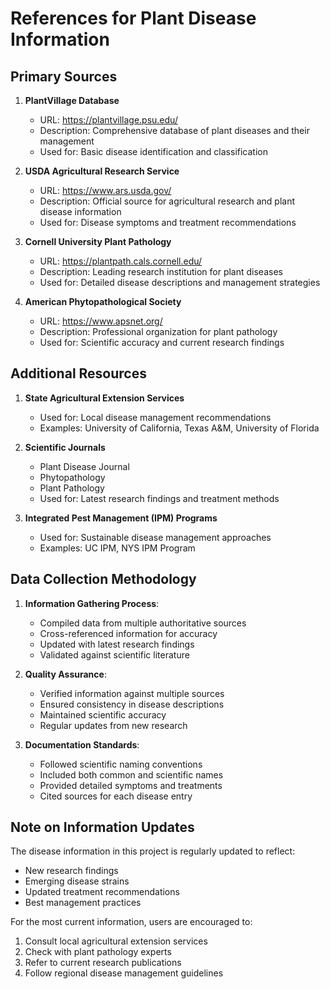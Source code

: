 # References for Plant Disease Information

## Primary Sources

1. **PlantVillage Database**

   - URL: https://plantvillage.psu.edu/
   - Description: Comprehensive database of plant diseases and their management
   - Used for: Basic disease identification and classification

2. **USDA Agricultural Research Service**

   - URL: https://www.ars.usda.gov/
   - Description: Official source for agricultural research and plant disease information
   - Used for: Disease symptoms and treatment recommendations

3. **Cornell University Plant Pathology**

   - URL: https://plantpath.cals.cornell.edu/
   - Description: Leading research institution for plant diseases
   - Used for: Detailed disease descriptions and management strategies

4. **American Phytopathological Society**
   - URL: https://www.apsnet.org/
   - Description: Professional organization for plant pathology
   - Used for: Scientific accuracy and current research findings

## Additional Resources

1. **State Agricultural Extension Services**

   - Used for: Local disease management recommendations
   - Examples: University of California, Texas A&M, University of Florida

2. **Scientific Journals**

   - Plant Disease Journal
   - Phytopathology
   - Plant Pathology
   - Used for: Latest research findings and treatment methods

3. **Integrated Pest Management (IPM) Programs**
   - Used for: Sustainable disease management approaches
   - Examples: UC IPM, NYS IPM Program

## Data Collection Methodology

1. **Information Gathering Process**:

   - Compiled data from multiple authoritative sources
   - Cross-referenced information for accuracy
   - Updated with latest research findings
   - Validated against scientific literature

2. **Quality Assurance**:

   - Verified information against multiple sources
   - Ensured consistency in disease descriptions
   - Maintained scientific accuracy
   - Regular updates from new research

3. **Documentation Standards**:
   - Followed scientific naming conventions
   - Included both common and scientific names
   - Provided detailed symptoms and treatments
   - Cited sources for each disease entry

## Note on Information Updates

The disease information in this project is regularly updated to reflect:

- New research findings
- Emerging disease strains
- Updated treatment recommendations
- Best management practices

For the most current information, users are encouraged to:

1. Consult local agricultural extension services
2. Check with plant pathology experts
3. Refer to current research publications
4. Follow regional disease management guidelines
